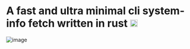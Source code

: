 <h1>A fast and ultra minimal cli system-info fetch written in rust <img class="emoji" alt="crab" height="20" width="20" src="https://github.githubassets.com/images/icons/emoji/unicode/1f980.png"></h1>


![image](https://user-images.githubusercontent.com/83326666/236612442-226b976a-f2ce-4079-a117-4ec815ed5e45.png)



